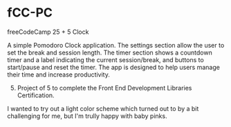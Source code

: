 # fCC-PC
freeCodeCamp 25 + 5 Clock

A simple Pomodoro Clock application. The settings section allow the user to set the break and session length. The timer section shows a countdown timer and a label indicating the current session/break, and buttons to start/pause and reset the timer. The app is designed to help users manage their time and increase productivity.

5. Project of 5 to complete the Front End Development Libraries Certification. 

I wanted to try out a light color scheme which turned out to by a bit challenging for me, but I'm trully happy with baby pinks.
